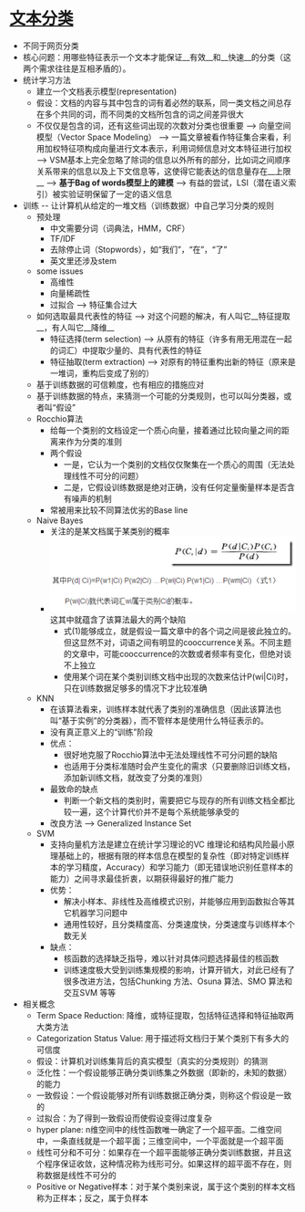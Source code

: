 [文本分类](http://blog.csdn.net/luowen3405/article/details/6420526)
===
* 不同于网页分类
* 核心问题：用哪些特征表示一个文本才能保证__有效__和__快速__的分类（这两个需求往往是互相矛盾的）。
* 统计学习方法
	* 建立一个文档表示模型(representation)
	* 假设：文档的内容与其中包含的词有着必然的联系，同一类文档之间总存在多个共同的词，而不同类的文档所包含的词之间差异很大
	* 不仅仅是包含的词，还有这些词出现的次数对分类也很重要 --> 向量空间模型（Vector Space Modeling） --> 一篇文章被看作特征集合来看，利用加权特征项构成向量进行文本表示，利用词频信息对文本特征进行加权 --> VSM基本上完全忽略了除词的信息以外所有的部分，比如词之间顺序关系带来的信息以及上下文信息等，这使得它能表达的信息量存在__上限__ --> __基于Bag of words模型上的建模__ --> 有益的尝试，LSI（潜在语义索引）被实验证明保留了一定的语义信息
* 训练 -- 让计算机从给定的一堆文档（训练数据）中自己学习分类的规则
	* 预处理
		* 中文需要分词（词典法，HMM，CRF）
		* TF/IDF
		* 去除停止词（Stopwords），如“我们”，“在”，“了”
		* 英文里还涉及stem
	* some issues
		* 高维性
		* 向量稀疏性
		* 过拟合 --> 特征集合过大
	* 如何选取最具代表性的特征 --> 对这个问题的解决，有人叫它__特征提取__，有人叫它__降维__
		* 特征选择(term selection) --> 从原有的特征（许多有用无用混在一起的词汇）中提取少量的、具有代表性的特征
		* 特征抽取(term extraction) --> 对原有的特征重构出新的特征（原来是一堆词，重构后变成了别的）
	* 基于训练数据的可信赖度，也有相应的措施应对
	* 基于训练数据的特点，来猜测一个可能的分类规则，也可以叫分类器，或者叫“假设”
	* Rocchio算法
		* 给每一个类别的文档设定一个质心向量，接着通过比较向量之间的距离来作为分类的准则
		* 两个假设
			* 一是，它认为一个类别的文档仅仅聚集在一个质心的周围（无法处理线性不可分的问题）
			* 二是，它假设训练数据是绝对正确，没有任何定量衡量样本是否含有噪声的机制
		* 常被用来比较不同算法优劣的Base line
	* Naive Bayes
		* 关注的是某文档属于某类别的概率
		* ![](images/naive_bayes.png)这其中就蕴含了该算法最大的两个缺陷
			* 式(1)能够成立，就是假设一篇文章中的各个词之间是彼此独立的。但这显然不对，词语之间有明显的cooccurrence关系。不同主题的文章中，可能cooccurrence的次数或者频率有变化，但绝对谈不上独立
			* 使用某个词在某个类别训练文档中出现的次数来估计P(wi|Ci)时，只在训练数据足够多的情况下才比较准确
	* KNN
		* 在该算法看来，训练样本就代表了类别的准确信息（因此该算法也叫“基于实例”的分类器），而不管样本是使用什么特征表示的。
		* 没有真正意义上的“训练”阶段
		* 优点：
			* 很好地克服了Rocchio算法中无法处理线性不可分问题的缺陷
			* 也适用于分类标准随时会产生变化的需求（只要删除旧训练文档，添加新训练文档，就改变了分类的准则）
		* 最致命的缺点
			* 判断一个新文档的类别时，需要把它与现存的所有训练文档全都比较一遍，这个计算代价并不是每个系统能够承受的
		* 改良方法 --> Generalized Instance Set
	* SVM
		* 支持向量机方法是建立在统计学习理论的VC 维理论和结构风险最小原理基础上的，根据有限的样本信息在模型的复杂性（即对特定训练样本的学习精度，Accuracy）和学习能力（即无错误地识别任意样本的能力）之间寻求最佳折衷，以期获得最好的推广能力
		* 优势：
			* 解决小样本、非线性及高维模式识别，并能够应用到函数拟合等其它机器学习问题中
			* 通用性较好，且分类精度高、分类速度快，分类速度与训练样本个数无关
		* 缺点：
			* 核函数的选择缺乏指导，难以针对具体问题选择最佳的核函数
			* 训练速度极大受到训练集规模的影响，计算开销大，对此已经有了很多改进方法，包括Chunking 方法、Osuna 算法、SMO 算法和交互SVM 等等
* 相关概念
	* Term Space Reduction: 降维，或特征提取，包括特征选择和特征抽取两大类方法
	* Categorization Status Value: 用于描述将文档归于某个类别下有多大的可信度
	* 假设：计算机对训练集背后的真实模型（真实的分类规则）的猜测
	* 泛化性：一个假设能够正确分类训练集之外数据（即新的，未知的数据）的能力
	* 一致假设：一个假设能够对所有训练数据正确分类，则称这个假设是一致的
	* 过拟合：为了得到一致假设而使假设变得过度复杂
	* hyper plane: n维空间中的线性函数唯一确定了一个超平面。二维空间中，一条直线就是一个超平面；三维空间中，一个平面就是一个超平面
	* 线性可分和不可分：如果存在一个超平面能够正确分类训练数据，并且这个程序保证收敛，这种情况称为线形可分。如果这样的超平面不存在，则称数据是线性不可分的
	* Positive or Negative样本：对于某个类别来说，属于这个类别的样本文档称为正样本；反之，属于负样本
	
			

	
		
	
	
	